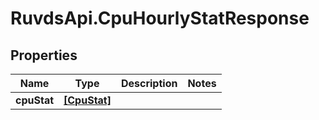 # RuvdsApi.CpuHourlyStatResponse

## Properties

Name | Type | Description | Notes
------------ | ------------- | ------------- | -------------
**cpuStat** | [**[CpuStat]**](CpuStat.md) |  | 


